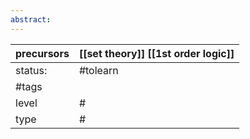 ```yaml
---
abstract:
---
```

| precursors | [[set theory]] [[1st order logic]] |
| ---------- | ---------------------------------- |
| status:    | #tolearn                           |
| #tags      |                                    |
| level      | #                                  |
| type       | #                         |